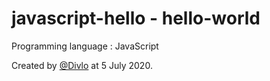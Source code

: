 # javascript-hello - hello-world

Programming language : JavaScript

Created by [@Divlo](https://github.com/Divlo) at 5 July 2020.
